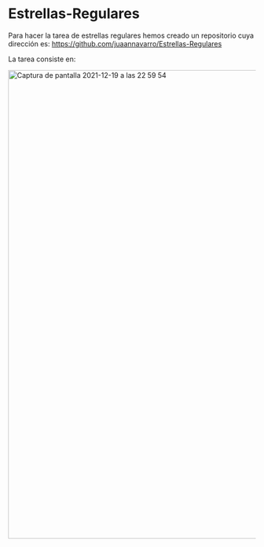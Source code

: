 # Estrellas-Regulares
Para hacer la tarea de estrellas regulares hemos creado un repositorio cuya dirección es: https://github.com/juaannavarro/Estrellas-Regulares

La tarea consiste en:

<img width="954" alt="Captura de pantalla 2021-12-19 a las 22 59 54" src="https://user-images.githubusercontent.com/91721668/146819261-eb487a45-996c-443f-89ac-7387e9bbfc73.png">
